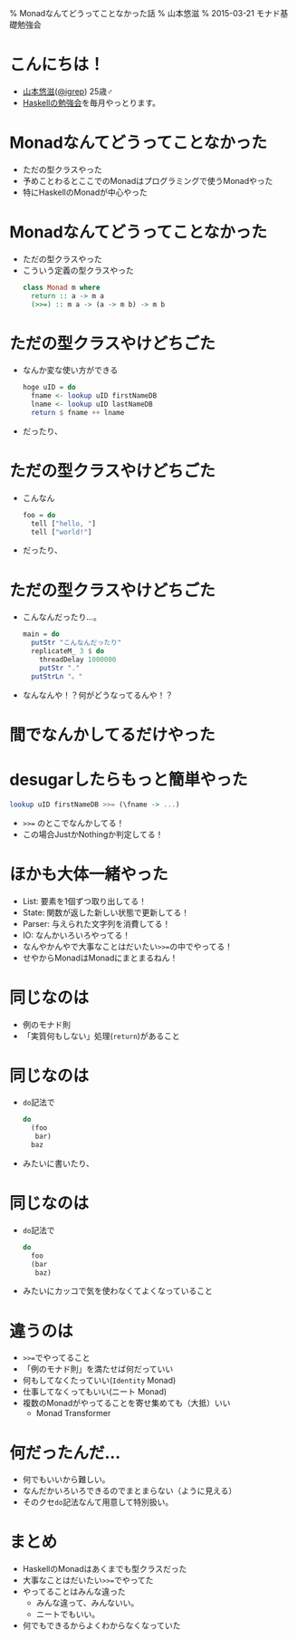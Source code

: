 % Monadなんてどうってことなかった話
% 山本悠滋
% 2015-03-21 モナド基礎勉強会

# こんにちは！

- [山本悠滋](https://plus.google.com/u/0/+YujiYamamoto_igrep/about)([\@igrep](https://twitter.com/igrep)) 25歳♂
- [Haskellの勉強会](http://connpass.com/series/754/)を毎月やっとります。

# Monadなんてどうってことなかった

- ただの型クラスやった
- 予めことわるとここでのMonadはプログラミングで使うMonadやった
- 特にHaskellのMonadが中心やった

# Monadなんてどうってことなかった

- ただの型クラスやった
- こういう定義の型クラスやった
    ```haskell
    class Monad m where
      return :: a -> m a
      (>>=) :: m a -> (a -> m b) -> m b
    ```

# ただの型クラスやけどちごた

- なんか変な使い方ができる
    ```haskell
    hoge uID = do
      fname <- lookup uID firstNameDB
      lname <- lookup uID lastNameDB
      return $ fname ++ lname
    ```
- だったり、

# ただの型クラスやけどちごた

- こんなん
    ```haskell
    foo = do
      tell ["hello, "]
      tell ["world!"]
    ```
- だったり、

# ただの型クラスやけどちごた

- こんなんだったり...。
    ```haskell
    main = do
      putStr "こんなんだったり"
      replicateM_ 3 $ do
        threadDelay 1000000
        putStr "."
      putStrLn "。"
    ```
- なんなんや！？何がどうなってるんや！？

# 間でなんかしてるだけやった

# desugarしたらもっと簡単やった

```haskell
lookup uID firstNameDB >>= (\fname -> ...)
```

- `>>=` のとこでなんかしてる！
- この場合JustかNothingか判定してる！

# ほかも大体一緒やった

- List: 要素を1個ずつ取り出してる！
- State: 関数が返した新しい状態で更新してる！
- Parser: 与えられた文字列を消費してる！
- IO: なんかいろいろやってる！
- なんやかんやで大事なことはだいたい`>>=`の中でやってる！
- せやからMonadはMonadにまとまるねん！

# 同じなのは

- 例のモナド則
- 「実質何もしない」処理(`return`)があること

# 同じなのは

- `do`記法で
    ```haskell
    do
      (foo
       bar)
      baz
    ```
- みたいに書いたり、

# 同じなのは

- `do`記法で
    ```haskell
    do
      foo
      (bar
       baz)
    ```
- みたいにカッコで気を使わなくてよくなっていること

# 違うのは

- `>>=`でやってること
- 「例のモナド則」を満たせば何だっていい
- 何もしてなくたっていい(`Identity` Monad)
- 仕事してなくってもいい(ニート Monad)
- 複数のMonadがやってることを寄せ集めても（大抵）いい
    - Monad Transformer

# 何だったんだ...

- 何でもいいから難しい。
- なんだかいろいろできるのでまとまらない（ように見える）
- そのクセ`do`記法なんて用意して特別扱い。

# まとめ

- HaskellのMonadはあくまでも型クラスだった
- 大事なことはだいたい`>>=`でやってた
- やってることはみんな違った
    - みんな違って、みんないい。
    - ニートでもいい。
- 何でもできるからよくわからなくなっていた
